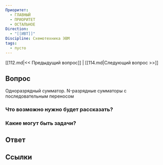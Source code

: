 ```yaml
---
Приоритет:
  - ГЛАВНЫЙ
  - ПРИОРИТЕТ
  - ОСТАЛЬНОЕ
Direction:
  - "[[ИВТ]]" 
Discipline: Схемотехника ЭВМ 
tags:
  - пусто
---
```

[[112.md|<< Предыдущий вопрос]] | [[114.md|Следующий вопрос >>]]
## Вопрос

Одноразрядный сумматор. N-разрядные сумматоры с последовательным переносом

### Что возможно нужно будет рассказать?

### Какие могут быть задачи?

## Ответ

## Ссылки
